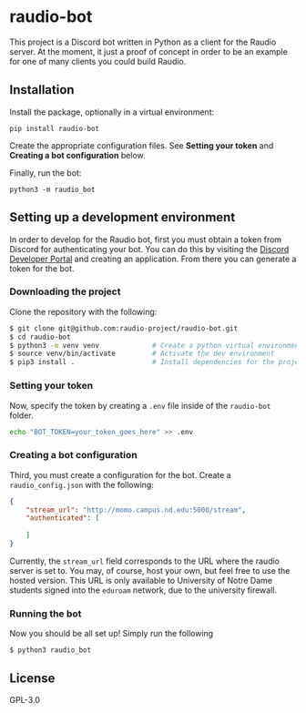# raudio-bot
This project is a Discord bot written in Python as a client for the Raudio 
server. At the moment, it just a proof of concept in order to be an example
for one of many clients you could build Raudio.

## Installation

Install the package, optionally in a virtual environment:

`pip install raudio-bot`

Create the appropriate configuration files. See **Setting your token** and
**Creating a bot configuration** below.

Finally, run the bot:

`python3 -m raudio_bot`

## Setting up a development environment
In order to develop for the Raudio bot, first you must obtain a token from
Discord for authenticating your bot. You can do this by visiting the [Discord
Developer Portal](https://discord.com/developers/applications) and creating an
application. From there you can generate a token for the bot.


### Downloading the project
Clone the repository with the following:

```sh
$ git clone git@github.com:raudio-project/raudio-bot.git
$ cd raudio-bot
$ python3 -m venv venv             # Create a python virtual environment
$ source venv/bin/activate         # Activate the dev environment
$ pip3 install .                   # Install dependencies for the project
```

### Setting your token
Now, specify the token by creating a `.env` file inside of the `raudio-bot`
folder. 

```sh
echo "BOT_TOKEN=your_token_goes_here" >> .env
```

### Creating a bot configuration
Third, you must create a configuration for the bot. Create a `raudio_config.json`
with the following:

```json
{
    "stream_url": "http://momo.campus.nd.edu:5000/stream",
    "authenticated": [
        
    ]
}
```

Currently, the `stream_url` field corresponds to the URL where the raudio
server is set to. You may, of course, host your own, but feel free to use
the hosted version. This URL is only available to University of Notre Dame
students signed into the `eduroam` network, due to the university firewall.

### Running the bot
Now you should be all set up! Simply run the following

```
$ python3 raudio_bot
```

## License
GPL-3.0
